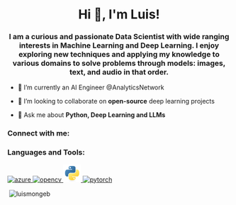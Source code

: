 <h1 align="center">Hi 👋, I'm Luis!</h1>
<h3 align="center">I am a curious and passionate Data Scientist with wide ranging interests in <strong>Machine Learning</strong> and <strong>Deep Learning.</strong> I enjoy exploring new techniques and applying my knowledge to various domains to solve problems through models: images, text, and audio in that order.</h3>

- 🔭 I’m currently an AI Engineer @AnalyticsNetwork

- 👯 I’m looking to collaborate on **open-source** deep learning projects 

- 💬 Ask me about **Python, Deep Learning and LLMs**

<h3 align="left">Connect with me:</h3>
<p align="left">
  
</p>

<h3 align="left">Languages and Tools:</h3>
<p align="left"> <a href="https://azure.microsoft.com/en-in/" target="_blank" rel="noreferrer"> <img src="https://www.vectorlogo.zone/logos/microsoft_azure/microsoft_azure-icon.svg" alt="azure" width="40" height="40"/> </a><a href="https://opencv.org/" target="_blank" rel="noreferrer"> <img src="https://www.vectorlogo.zone/logos/opencv/opencv-icon.svg" alt="opencv" width="40" height="40"/> </a> <a href="https://www.python.org" target="_blank" rel="noreferrer"> <img src="https://raw.githubusercontent.com/devicons/devicon/master/icons/python/python-original.svg" alt="python" width="40" height="40"/> </a> <a href="https://pytorch.org/" target="_blank" rel="noreferrer"> <img src="https://www.vectorlogo.zone/logos/pytorch/pytorch-icon.svg" alt="pytorch" width="40" height="40"/> </a> </p>

<p>&nbsp;<img align="center" src="https://github-readme-stats.vercel.app/api?username=luismongeb&show_icons=true&locale=en" alt="luismongeb" /></p>
